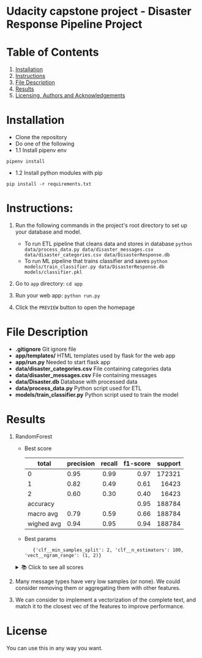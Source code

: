 # Udacity capstone project - Disaster Response Pipeline Project

# Table of Contents
1. [Installation](README.md#installation)
2. [Instructions](README.md#instructions)
3. [File Description](README.md#file-description)
4. [Results](README.md#results)
5. [Licensing, Authors and Acknowledgements](README.md#licensing-authors-and-acknowledgements)


# Installation
- Clone the repository
- Do one of the following
- 1.1 Install pipenv env
```
pipenv install
```
- 1.2 Install python modules with pip
```
pip install -r requirements.txt
```

# Instructions:
1. Run the following commands in the project's root directory to set up your database and model.

    - To run ETL pipeline that cleans data and stores in database
        `python data/process_data.py data/disaster_messages.csv data/disaster_categories.csv data/DisasterResponse.db`
    - To run ML pipeline that trains classifier and saves
        `python models/train_classifier.py data/DisasterResponse.db models/classifier.pkl`

2. Go to `app` directory: `cd app`

3. Run your web app: `python run.py`

4. Click the `PREVIEW` button to open the homepage

# File Description
- **.gitignore** Git ignore file
- **app/templates/** HTML templates used by flask for the web app
- **app/run.py**  Needed to start flask app
- **data/disaster_categories.csv** File containing categories data
- **data/disaster_messages.csv** File containing messages
- **data/Disaster.db** Database with processed data
- **data/process_data.py** Python script used for ETL
- **models/train_classifier.py** Python script used to train the model

# Results
1. RandomForest
   - Best score 

       | total | precision | recall |  f1-score | support |
       |----------|----------|:-------------:|------:|------:|
       | 0 | 0.95 | 0.99 | 0.97 | 172321 |
       | 1 | 0.82 | 0.49 | 0.61 | 16423 |
       | 2 | 0.60 | 0.30 | 0.40 | 16423 |
       | accuracy |   |   |  0.95 | 188784 |
       | macro avg | 0.79 | 0.59 | 0.66 | 188784 |
       | wighed avg | 0.94 |0.95 | 0.94 | 188784 |

   - Best params
        
            {'clf__min_samples_split': 2, 'clf__n_estimators': 100, 'vect__ngram_range': (1, 2)} 

    <details>
    <summary>📚 Click to see all scores</summary>

    | related | precision | recall |  f1-score | support |
    |----------|----------|:-------------:|------:|------:|
    | 0 | 1.00 | 0.97 | 0.99 | 35 |
    | 1 | 0.50 | 1.00 | 0.67 | 1 |
    | accuracy |   |   |  0.97 | 36 |
    | macro avg | 0.75 | 0.99 | 0.83 | 36 |
    | wighed avg | 0.99 |0.97 | 0.98 | 36 |

    | request | precision | recall |  f1-score | support |
    |----------|----------|:-------------:|------:|------:|
    | 0 | 1.00 | 1.00 | 1.00 | 35 |
    | 1 | 1.00 | 1.00 |1.00 | 1 |
    | accuracy |   |   |  1.00 | 36 |
    | macro avg | 1.00 | 1.00 | 1.00 | 36 |
    | wighed avg | 1.00 | 1.00 | 1.00 | 36 |

    | offer | precision | recall |  f1-score | support |
    |----------|----------|:-------------:|------:|------:|
    | 0 | 0.91 | 1.00 | 0.95 | 30 |
    | 1 | 1.00 | 0.50 | 0.67 | 6 |
    | accuracy |   |   |  0.92 | 36 |
    | macro avg | 0.95 | 0.75 | 0.81 | 36 |
    | wighed avg | 0.92 |0.92 | 0.90 | 36 |

    | aid_related | precision | recall |  f1-score | support |
    |----------|----------|:-------------:|------:|------:|
    | 0 | 1.00 | 0.97 | 0.99 | 36 |
    | 1 | 0.00 | 0.00 | 0.00 | 0 |
    | accuracy |   |   |  0.97 | 36 |
    | macro avg | 0.50 | 0.49 | 0.49 | 36 |
    | wighed avg | 1.00 |0.97 | 0.99 | 36 |

    | medical_help | precision | recall |  f1-score | support |
    |----------|----------|:-------------:|------:|------:|
    | 0 | 1.00 | 0.97 | 0.99 | 36 |
    | 1 | 0.00 | 0.00 | 0.00 | 0 |
    | accuracy |   |   |  0.97 | 36 |
    | macro avg | 0.50 | 0.49 | 0.49 | 36 |
    | wighed avg | 1.00 |0.97 | 0.99 | 36 |

    | medical_products | precision | recall |  f1-score | support |
    |----------|----------|:-------------:|------:|------:|
    | 0 | 0.94 | 1.00 | 0.97 | 32 |
    | 1 | 1.00 | 0.50 | 0.67 | 4 |
    | accuracy |   |   |  0.94 | 36 |
    | macro avg | 0.97 | 0.75 | 0.82 | 36 |
    | wighed avg | 0.95 |0.94 | 0.94 | 36 |

    | search_and_rescue | precision | recall |  f1-score | support |
    |----------|----------|:-------------:|------:|------:|
    | 0 | 1.00 | 1.00 | 1.00 | 36 |
    | accuracy |   |   | 1.00 | 36 |
    | macro avg | 1.00 | 1.00 | 1.00 | 36 |
    | wighed avg | 1.00 | 1.00 | 1.00 | 36 |

    | security | precision | recall |  f1-score | support |
    |----------|----------|:-------------:|------:|------:|
    | 0 | 0.94 | 1.00 | 0.97 | 32 |
    | 1 | 1.00 | 0.50 | 0.67 | 4 |
    | accuracy |   |   |  0.94 | 36 |
    | macro avg | 0.97 | 0.75 | 0.82 | 36 |
    | wighed avg | 0.95 |0.94 | 0.94 | 36 |

    | military | precision | recall |  f1-score | support |
    |----------|----------|:-------------:|------:|------:|
    | 0 | 0.91 | 1.00 | 0.95 | 30 |
    | 1 | 1.00 | 0.50 | 0.67 | 6 |
    | accuracy |   |   |  0.92 | 36 |
    | macro avg | 0.95 | 0.75 | 0.81 | 36 |
    | wighed avg | 0.92 |0.92 | 0.90 | 36 |

    | child_alone | precision | recall |  f1-score | support |
    |----------|----------|:-------------:|------:|------:|
    | 0 | 1.00 | 0.97 | 0.99 | 36 |
    | 1 | 0.00 | 0.00 | 0.00 | 0 |
    | accuracy |   |   |  0.97 | 36 |
    | macro avg | 0.50 | 0.49 | 0.49 | 36 |
    | wighed avg | 1.00 |0.97 | 0.99 | 36 |

    | water | precision | recall |  f1-score | support |
    |----------|----------|:-------------:|------:|------:|
    | 0 | 1.00 | 1.00 | 1.00 | 36 |
    | accuracy |   |   |  1.00 | 36 |
    | macro avg | 1.00 | 1.00 | 1.00 | 36 |
    | wighed avg | 1.00 |1.00 | 1.00 | 36 |

    | food | precision | recall |  f1-score | support |
    |----------|----------|:-------------:|------:|------:|
    | 0 | 0.97 | 1.00 | 0.98 | 32 |
    | 1 | 1.00 | 0.75 | 0.86 | 4 |
    | accuracy |   |   |  0.97 | 36 |
    | macro avg | 0.98 | 0.88 | 0.92 | 36 |
    | wighed avg | 0.97 |0.97 | 0.97 | 36 |

    | shelter | precision | recall |  f1-score | support |
    |----------|----------|:-------------:|------:|------:|
    | 0 | 0.94 | 1.00 | 0.97 | 33 |
    | 1 | 1.00 | 0.33 | 0.50 | 3 |
    | accuracy |   |   |  0.94 | 36 |
    | macro avg | 0.97 | 0.67 | 0.74 | 36 |
    | wighed avg | 0.95 |0.94 | 0.93 | 36 |

    | clothing | precision | recall |  f1-score | support |
    |----------|----------|:-------------:|------:|------:|
    | 0 | 1.00 | 1.00 | 1.00 | 35 |
    | 1 | 1.00 | 1.00 | 1.00 | 1 |
    | accuracy |   |   |  1.00 | 36 |
    | macro avg | 1.00 | 1.00 | 1.00 | 36 |
    | wighed avg | 1.00 |1.00 | 1.00 | 36 |

    | money | precision | recall |  f1-score | support |
    |----------|----------|:-------------:|------:|------:|
    | 0 | 0.85 | 1.00 | 0.92 | 29 |
    | 1 | 1.00 | 0.29 | 0.44 | 7 |
    | accuracy |   |   |  0.86 | 36 |
    | macro avg | 0.93 | 0.64 | 0.68 | 36 |
    | wighed avg | 0.88 |0.86 | 0.83 | 36 |

    | missing_people | precision | recall |  f1-score | support |
    |----------|----------|:-------------:|------:|------:|
    | 0 | 0.94 | 1.00 | 0.97 | 32 |
    | 1 | 1.00 | 0.50 | 0.67 | 4 |
    | accuracy |   |   |  0.94 | 36 |
    | macro avg | 0.97 | 0.75 | 0.82 | 36 |
    | wighed avg | 0.95 |0.94 | 0.94 | 36 |

    | refugees | precision | recall |  f1-score | support |
    |----------|----------|:-------------:|------:|------:|
    | 0 | 0.94 | 1.00 | 0.97 | 33 |
    | 1 | 1.00 | 0.33 | 0.50 | 3 |
    | accuracy |   |   |  0.94 | 36 |
    | macro avg | 0.97 | 0.67 | 0.74 | 36 |
    | wighed avg | 0.95 |0.94 | 0.93 | 36 |

    | death | precision | recall |  f1-score | support |
    |----------|----------|:-------------:|------:|------:|
    | 0 | 1.00 | 1.00 | 1.00 | 32 |
    | 1 | 1.00 | 1.00 | 1.00 | 4 |
    | accuracy |   |   |  1.00 | 36 |
    | macro avg | 1.00 | 1.00 | 1.00 | 36 |
    | wighed avg | 1.00 |1.00 | 1.00 | 36 |

    | other_aid | precision | recall |  f1-score | support |
    |----------|----------|:-------------:|------:|------:|
    | 0 | 1.00 | 0.97 | 0.99 | 36 |
    | 1 | 0.00 | 0.00 | 0.00 | 0 |
    | accuracy |   |   |  0.97 | 36 |
    | macro avg | 0.50 | 0.49 | 0.49 | 36 |
    | wighed avg | 1.00 |0.97 | 0.99 | 36 |

    | infrastructure_related | precision | recall |  f1-score | support |
    |----------|----------|:-------------:|------:|------:|
    | 0 | 0.94 | 1.00 | 0.97 | 32 |
    | 1 | 1.00 | 0.50 | 0.67 | 4 |
    | accuracy |   |   |  0.94 | 36 |
    | macro avg | 0.97 | 0.75 | 0.82 | 36 |
    | wighed avg | 0.95 |0.94 | 0.94 | 36 |

    | transport | precision | recall |  f1-score | support |
    |----------|----------|:-------------:|------:|------:|
    | 0 | 0.94 | 1.00 | 0.97 | 32 |
    | 1 | 1.00 | 0.50 | 0.67 | 4 |
    | accuracy |   |   |  0.94 | 36 |
    | macro avg | 0.97 | 0.75 | 0.82 | 36 |
    | wighed avg | 0.95 |0.94 | 0.94 | 36 |

    | buildings | precision | recall |  f1-score | support |
    |----------|----------|:-------------:|------:|------:|
    | 0 | 1.00 | 1.00 | 1.00 | 35 |
    | 1 | 1.00 | 1.00 | 1.0 | 1 |
    | accuracy |   |   | 1.00 | 36 |
    | macro avg | 1.00 | 1.00 | 1.00 | 36 |
    | wighed avg | 1.00 |1.00 | 1.00 | 36 |

    | electricity | precision | recall |  f1-score | support |
    |----------|----------|:-------------:|------:|------:|
    | 0 | 0.97 | 1.00 | 0.99 | 34 |
    | 1 | 1.00 | 0.50 | 0.67 | 2 |
    | accuracy |   |   |  0.97 | 36 |
    | macro avg | 0.99 | 0.75 | 0.83 | 36 |
    | wighed avg | 0.97 |0.97 | 0.97 | 36 |

    | tools | precision | recall |  f1-score | support |
    |----------|----------|:-------------:|------:|------:|
    | 0 | 1.00 | 1.00 | 1.00 | 35 |
    | 1 | 1.00 | 1.00 | 1.00 | 1 |
    | accuracy |   |   |  1.00 | 36 |
    | macro avg | 1.00 | 1.00 | 1.00 | 36 |
    | wighed avg | 1.00 | 1.00 | 1.00 | 36 |

    | hospitals | precision | recall |  f1-score | support |
    |----------|----------|:-------------:|------:|------:|
    | 0 | 1.00 | 1.00 | 1.00 | 35 |
    | 1 | 1.00 | 1.00 | 1.00 | 1 |
    | accuracy |   |   |  1.00 | 36 |
    | macro avg | 1.00 | 1.00 | 1.00 | 36 |
    | wighed avg | 1.00 | 1.00 | 1.00 | 36 |

    | shops | precision | recall |  f1-score | support |
    |----------|----------|:-------------:|------:|------:|
    | 0 | 1.00 | 1.00 | 1.00 | 35 |
    | 1 | 1.00 | 1.00 | 1.00 | 1 |
    | accuracy |   |   |  1.00 | 36 |
    | macro avg | 1.00 | 1.00 | 1.00 | 36 |
    | wighed avg | 1.00 |1.00 | 1.00 | 36 |

    | aid_centers | precision | recall |  f1-score | support |
    |----------|----------|:-------------:|------:|------:|
    | 0 | 1.00 | 1.00 | 1.00 | 36 |
    | accuracy |   |   |  1.00 | 36 |
    | macro avg | 1.00 | 1.00 |  1.00 | 36 |
    | wighed avg | 1.00 | 1.00 | 1.00 | 36 |

    | other_infrastructure | precision | recall |  f1-score | support |
    |----------|----------|:-------------:|------:|------:|
    | 0 | 0.80 | 1.00 | 0.89 | 28 |
    | 1 | 1.00 | 0.12 | 0.22 | 8 |
    | accuracy |   |   |  0.81 | 36 |
    | macro avg | 0.90 | 0.56 |  0.56 | 36 |
    | wighed avg | 0.84 | 0.81 | 0.74 | 36 |

    | weather_related | precision | recall |  f1-score | support |
    |----------|----------|:-------------:|------:|------:|
    | 0 | 1.00 | 0.97 | 0.99 | 36 |
    | 1 | 0.00 | 0.00 | 0.00 | 0 |
    | accuracy |   |   |  0.97 | 36 |
    | macro avg | 0.50 | 0.49 |  0.49 | 36 |
    | wighed avg | 1.00 | 0.97 | 0.99 | 36 |

    | floods | precision | recall |  f1-score | support |
    |----------|----------|:-------------:|------:|------:|
    | 0 | 1.00 | 1.00 | 1.00 | 35 |
    | 1 | 1.00 | 1.00 | 1.00 | 1 |
    | accuracy |   |   |  1.00 | 36 |
    | macro avg | 1.00 | 1.00 |  1.00 | 36 |
    | wighed avg | 1.00 | 1.00 | 1.00 | 36 |

    | storm | precision | recall |  f1-score | support |
    |----------|----------|:-------------:|------:|------:|
    | 0 | 0.94 | 1.00 | 0.97 | 33 |
    | 1 | 1.00 | 0.33 | 0.50 | 3 |
    | accuracy |   |   |  0.94 | 36 |
    | macro avg | 0.97 | 0.67 |  0.74 | 36 |
    | wighed avg | 0.95 | 0.94 | 0.93 | 36 |

    | fire | precision | recall |  f1-score | support |
    |----------|----------|:-------------:|------:|------:|
    | 0 | 0.94 | 1.00 | 0.97 | 33 |
    | 1 | 1.00 | 0.33 | 0.50 | 3 |
    | accuracy |   |   |  0.94 | 36 |
    | macro avg | 0.97 | 0.67 |  0.74 | 36 |
    | wighed avg | 0.95 | 0.94 | 0.93 | 36 |

    | earthquake | precision | recall |  f1-score | support |
    |----------|----------|:-------------:|------:|------:|
    | 0 | 0.56 | 1.00 | 0.72 | 18 |
    | 1 | 1.00 | 0.22 | 0.36 | 18 |
    | accuracy |   |   |  0.61 | 36 |
    | macro avg | 0.78 | 0.61 |  0.54 | 36 |
    | wighed avg | 0.78 | 0.61 | 0.54 | 36 |

    | cold | precision | recall |  f1-score | support |
    |----------|----------|:-------------:|------:|------:|
    | 0 | 1.00 | 1.00 | 1.00 | 35 |
    | 1 | 1.00 | 1.00 | 1.00 | 1 |
    | accuracy |   |   |  1.00 | 36 |
    | macro avg | 1.00 | 1.00 |  1.00 | 36 |
    | wighed avg | 1.00 | 1.00 | 1.00 | 36 |

    | other_weather | precision | recall |  f1-score | support |
    |----------|----------|:-------------:|------:|------:|
    | 0 | 0.88 | 1.00 | 0.94 | 29 |
    | 1 | 1.00 | 0.43 | 0.60 | 7 |
    | accuracy |   |   |  0.89 | 36 |
    | macro avg | 0.94 | 0.71 |  0.77 | 36 |
    | wighed avg | 0.90 | 0.89 | 0.87 | 36 |

    | direct_report | precision | recall |  f1-score | support |
    |----------|----------|:-------------:|------:|------:|
    | 0 | 1.00 | 0.97 | 0.99 | 36 |
    | 1 | 0.00 | 0.00 | 0.00 | 0 |
    | accuracy |   |   |  0.97 | 36 |
    | macro avg | 0.50 | 0.49 |  0.49 | 36 |
    | wighed avg | 1.00 | 0.97 | 0.99 | 36 |
    
    </details>
2. Many message types have very low samples (or none). We could consider removing them or aggregating them with other features.
3. We can consider to implement a vectorization of the complete text, and match it to the closest vec of the features to improve performance.
# License
You can use this in any way you want.